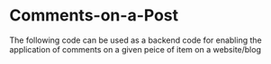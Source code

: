 # Comments-on-a-Post
The following code can be used as a backend code for enabling the application of comments on a given peice of item on a website/blog
